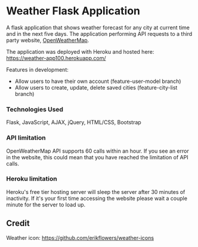 # Weather Flask Application
A flask application that shows weather forecast for any city at current time and in the next five days. The application performing API requests to a third party website, [OpenWeatherMap](https://openweathermap.org/).

The application was deployed with Heroku and hosted here:
https://weather-app100.herokuapp.com/

Features in development:
- Allow users to have their own account (feature-user-model branch)
- Allow users to create, update, delete saved cities (feature-city-list branch)

### Technologies Used
Flask, JavaScript, AJAX, jQuery, HTML/CSS, Bootstrap

### API limitation
OpenWeatherMap API supports 60 calls within an hour.
If you see an error in the website, this could mean that you have
reached the limitation of API calls.

### Heroku limitation
Heroku's free tier hosting server will sleep the server after 30 minutes of
inactivity. If it's your first time accessing the website please wait a
couple minute for the server to load up.

## Credit
Weather icon: https://github.com/erikflowers/weather-icons

